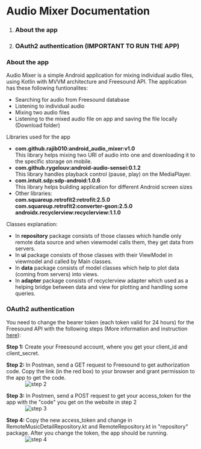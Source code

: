 <h1>Audio Mixer Documentation</h1>
<ol>
  <li><h3>About the app</h3></li>
  <li><h3>OAuth2 authentication (IMPORTANT TO RUN THE APP)</h3></li>
</ol>

<h3>About the app</h3>
<p>Audio Mixer is a simple Android application for mixing individual audio files, using Kotlin with MVVM architecture and Freesound API. The application has these following funtionalites:
  <ul>
    <li>Searching for audio from Freesound database</li>
    <li>Listening to individual audio</li>
    <li>Mixing two audio files</li>
    <li>Listening to the mixed audio file on app and saving the file locally (Download folder)</li>
  </ul>
</p>
<p>Libraries used for the app
  <ul>
    <li><b>com.github.rajib010:android_audio_mixer:v1.0</b></br>
        This library helps mixing two URI of audio into one and downloading it to the specific storage on mobile.
    </li>
    <li><b>com.github.rygelouv:android-audio-sensei:0.1.2</b></br>
        This library handles playback control (pause, play) on the MediaPlayer.
    </li>
    <li><b>com.intuit.sdp:sdp-android:1.0.6</b></br>
        This library helps building application for different Android screen sizes
    </li>
    <li>Other libraries:</br>
        <b>com.squareup.retrofit2:retrofit:2.5.0</b></br>
        <b>com.squareup.retrofit2:converter-gson:2.5.0</b></br>
        <b>androidx.recyclerview:recyclerview:1.1.0</b>
    </li>
  </ul>
</p>
<p>Classes explanation:
  <ul>
    <li>In <b>repository</b> package consists of those classes which handle only remote data source and when viewmodel calls them, they get data from servers.</li>
    <li>In <b>ui</b> package consists of those classes with their ViewModel in viewmodel and called by Main classes.</li>
    <li>In <b>data</b> package consists of model classes which help to plot data (coming from servers) into views.</li>
    <li>In <b>adapter</b> package consists of recyclerview adapter which used as a helping bridge between data and view for plotting and handling some queries.</li>
  </ul>
</p>

<h3>OAuth2 authentication</h3>
<p>You need to change the bearer token (each token valid for 24 hours) for the Freesound API with the following steps (More information and instruction <a href="shorturl.at/fDU17">here</a>):</p> 
<p><b>Step 1:</b> Create your Freesound account, where you get your client_id and client_secret.</p>
<p><b>Step 2:</b> In Postman, send a GET request to Freesound to get authorization code. Copy the link (in the red box) to your browser and grant permission to the app to get the code.</br>
<img src="https://i.imgur.com/aKimMuw.png" alt="step 2" style="vertical-align:middle;margin:0px 50px"></p>
<p><b>Step 3:</b> In Postmen, send a POST request to get your access_token for the app with the "code" you get on the website in step 2</br>
<img src="https://i.imgur.com/PXIrIRY.png" alt="step 3" style="vertical-align:middle;margin:0px 50px"></p>
<p><b>Step 4: </b> Copy the new access_token and change in RemoteMusicDetailRepository.kt and RemoteRepository.kt in "repository" package. After you change the token, the app should be running.</br>
<img src="https://i.imgur.com/WmXsaXf.png" alt="step 4" style="vertical-align:middle;margin:0px 50px"></p>
  
  
